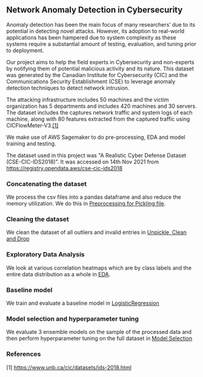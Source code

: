 ## Network Anomaly Detection in Cybersecurity

Anomaly detection has been the main focus of many researchers’ due to its potential in detecting novel attacks. However,
its adoption to real-world applications has been hampered due to system complexity as these systems require a 
substantial amount of testing, evaluation, and tuning prior to deployment.

Our project aims to help the field experts in Cybersecurity and non-experts by notifying them of potential malicious 
activity and its nature. This dataset was generated by the Canadian Institute for Cybersecurity (CIC) and the 
Communications Security Establishment (CSE) to leverage anomaly detection techniques to detect network intrusion.

The attacking infrastructure includes 50 machines and the victim organization has 5 departments and includes 420 
machines and 30 servers. The dataset includes the captures network traffic and system logs of each machine, along with 
80 features extracted from the captured traffic using CICFlowMeter-V3.[[1]](https://www.unb.ca/cic/datasets/ids-2018.html)

We make use of AWS Sagemaker to do pre-processing, EDA and model training and testing.

The dataset used in this project was "A Realistic Cyber Defense Dataset (CSE-CIC-IDS2018)". It was accessed on 14th 
Nov 2021 from https://registry.opendata.aws/cse-cic-ids2018

### Concatenating the dataset
We process the csv files into a pandas dataframe and also reduce the memory utilization. We do this in [Preprocessing 
for Pickling file](Preprocessing%20for%20Pickling.ipynb).

### Cleaning the dataset
We clean the dataset of all outliers and invalid entries in [Unpickle, Clean and Drop](Unpickle,%20Clean%20and%20Drop.ipynb)

### Exploratory Data Analysis
We look at various correlation heatmaps which are by class labels and the entire data distribution as a whole in 
[EDA](EDA.ipynb).

### Baseline model
We train and evaluate a baseline model in [LogisticRegression](LogisticRegression.ipynb)

### Model selection and hyperparameter tuning
We evaluate 3 ensemble models on the sample of the processed data and then perform hyperparameter tuning on the full 
dataset in [Model Selection](Model%20Selection.ipynb)

### References
[1] https://www.unb.ca/cic/datasets/ids-2018.html
